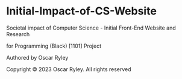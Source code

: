 # Initial-Impact-of-CS-Website
Societal impact of Computer Science - Initial Front-End Website and Research 

for Programming (Black) [1101] Project 

Authored by Oscar Ryley

Copyright © 2023 Oscar Ryley. All rights reserved
